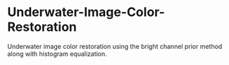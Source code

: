 # Underwater-Image-Color-Restoration
Underwater image color restoration using the bright channel prior method along with histogram equalization. 
